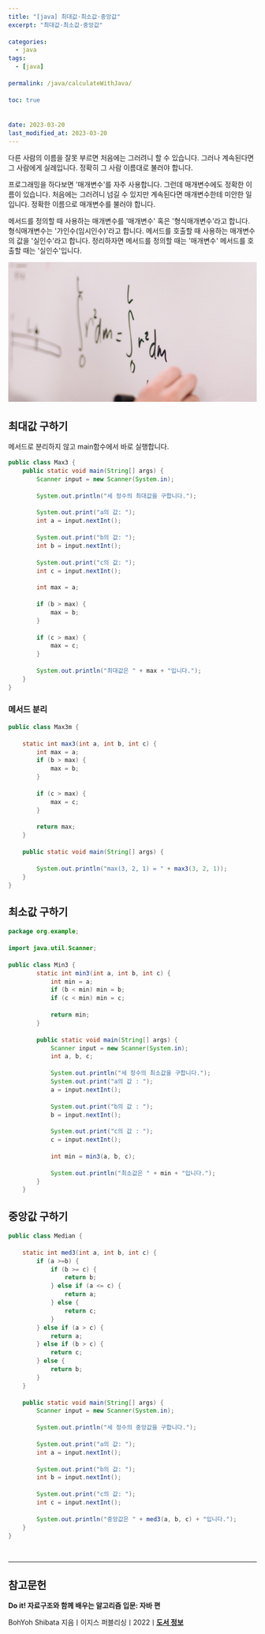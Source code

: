 ```yaml
---
title: "[java] 최대값·최소값·중앙값"
excerpt: "최대값·최소값·중앙값"

categories:
  - java
tags:
  - [java]

permalink: /java/calculateWithJava/

toc: true


date: 2023-03-20
last_modified_at: 2023-03-20
---
```


다른 사람의 이름을 잘못 부르면 처음에는 그러려니 할 수 있습니다. 그러나 계속된다면 그 사람에게 실례입니다. 정확히 그 사람 이름대로 불러야 합니다.

프로그래밍을 하다보면 '매개변수'를 자주 사용합니다. 그런데 매개변수에도 정확한 이름이 있습니다. 처음에는 그러려니 넘길 수 있지만 계속된다면 매개변수한테 미안한 일입니다. 정확한 이름으로 매개변수를 불러야 합니다.

메서드를 정의할 때 사용하는 매개변수를 '매개변수' 혹은 '형식매개변수'라고 합니다. 형식매개변수는 '가인수(임시인수)'라고 합니다. 메서드를 호출할 때 사용하는 매개변수의 값을 '실인수'라고 합니다. 정리하자면 메서드를 정의할 때는 '매개변수' 메서드를 호출할 때는 '실인수'입니다.

![calculateWithJava](/assets/images/posts_img/calculateWithJava.png)

## 최대값 구하기

메서드로 분리하지 않고 main함수에서 바로 실행합니다.

```java
public class Max3 {
    public static void main(String[] args) {
        Scanner input = new Scanner(System.in);

        System.out.println("세 정수의 최대값을 구합니다.");

        System.out.print("a의 값: ");
        int a = input.nextInt();

        System.out.print("b의 값: ");
        int b = input.nextInt();

        System.out.print("c의 값: ");
        int c = input.nextInt();

        int max = a;

        if (b > max) {
            max = b;
        }

        if (c > max) {
            max = c;
        }

        System.out.println("최대값은 " + max + "입니다.");
    }
}

```

### 메서드 분리

```java
public class Max3m {

    static int max3(int a, int b, int c) {
        int max = a;
        if (b > max) {
            max = b;
        }

        if (c > max) {
            max = c;
        }

        return max;
    }

    public static void main(String[] args) {

        System.out.println("max(3, 2, 1) = " + max3(3, 2, 1));
    }
}

```

## 최소값 구하기

```java
package org.example;

import java.util.Scanner;

public class Min3 {
        static int min3(int a, int b, int c) {
            int min = a;
            if (b < min) min = b;
            if (c < min) min = c;

            return min;
        }

        public static void main(String[] args) {
            Scanner input = new Scanner(System.in);
            int a, b, c;

            System.out.println("세 정수의 최소값을 구합니다.");
            System.out.print("a의 값 : ");
            a = input.nextInt();

            System.out.print("b의 값 : ");
            b = input.nextInt();

            System.out.print("c의 값 : ");
            c = input.nextInt();

            int min = min3(a, b, c);

            System.out.println("최소값은 " + min + "입니다.");
        }
    }

```

## 중앙값 구하기

```java
public class Median {

    static int med3(int a, int b, int c) {
        if (a >=b) {
            if (b >= c) {
                return b;
            } else if (a <= c) {
                return a;
            } else {
                return c;
            }
        } else if (a > c) {
            return a;
        } else if (b > c) {
            return c;
        } else {
            return b;
        }
    }

    public static void main(String[] args) {
        Scanner input = new Scanner(System.in);

        System.out.println("세 정수의 중앙값을 구합니다.");

        System.out.print("a의 값: ");
        int a = input.nextInt();

        System.out.print("b의 값: ");
        int b = input.nextInt();

        System.out.print("c의 값: ");
        int c = input.nextInt();

        System.out.println("중앙값은 " + med3(a, b, c) + "입니다.");
    }
}
```

<br>

---

## 참고문헌

**Do it! 자료구조와 함께 배우는 알고리즘 입문: 자바 편**

BohYoh Shibata 지음ㅣ이지스 퍼블리싱ㅣ2022ㅣ[**도서 정보**](https://product.kyobobook.co.kr/detail/S000061352392)
